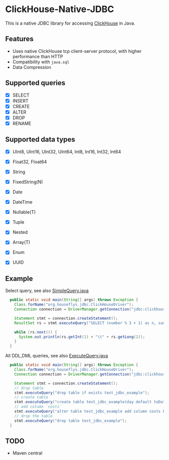 # ClickHouse-Native-JDBC 

This is a native JDBC library for accessing [ClickHouse](https://clickhouse.yandex/) in Java.

## Features

* Uses native ClickHouse tcp client-server protocol, with higher performance than HTTP
* Compatibility with `java.sql`
* Data Compression

## Supported queries
* [x] SELECT
* [x] INSERT
* [x] CREATE
* [x] ALTER
* [x] DROP
* [x] RENAME

## Supported data types

* [x] UInt8, UInt16, UInt32, UInt64, Int8, Int16, Int32, Int64
* [x] Float32, Float64
* [x] String
* [x] FixedString(N)
* [x] Date 
* [x] DateTime
* [x] Nullable(T)
* [x] Tuple
* [x] Nested
* [x] Array(T)
* [x] Enum
* [x] UUID


## Example

Select query, see also [SimpleQuery.java](./src/main/java/examples/SimpleQuery.java)
```java
  public static void main(String[] args) throws Exception {
    Class.forName("org.houseflys.jdbc.ClickHouseDriver");
    Connection connection = DriverManager.getConnection("jdbc:clickhouse://127.0.0.1:9000");

    Statement stmt = connection.createStatement();
    ResultSet rs = stmt.executeQuery("SELECT (number % 3 + 1) as n, sum(number) FROM numbers(10000000) GROUP BY n");

    while (rs.next()) {
      System.out.println(rs.getInt(1) + "\t" + rs.getLong(2));
    }
  }

```

All DDL,DML queries, see also [ExecuteQuery.java](./src/main/java/examples/ExecuteQuery.java)

```java
  public static void main(String[] args) throws Exception {
    Class.forName("org.houseflys.jdbc.ClickHouseDriver");
    Connection connection = DriverManager.getConnection("jdbc:clickhouse://127.0.0.1:9000");

    Statement stmt = connection.createStatement();
    // drop table
    stmt.executeQuery("drop table if exists test_jdbc_example");
    // create table
    stmt.executeQuery("create table test_jdbc_example(day default toDate( toDateTime(timestamp) ), timestamp UInt32, name String, impressions UInt32) Engine=MergeTree(day, (timestamp, name), 8192)");
    // add column `costs`
    stmt.executeQuery("alter table test_jdbc_example add column costs Float32");
    // drop the table
    stmt.executeQuery("drop table test_jdbc_example");
  }
```

## TODO
* Maven central
